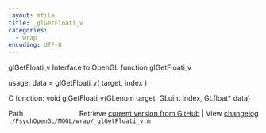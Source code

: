 ```yaml
---
layout: mfile
title: _glGetFloati_v
categories:
  - wrap
encoding: UTF-8
---
```


glGetFloati\_v  Interface to OpenGL function glGetFloati\_v

usage:  data = glGetFloati\_v\( target, index \)

C function:  void glGetFloati\_v\(GLenum target, GLuint index, GLfloat\* data\)


<div class="code_header" style="text-align:right;">
  <span style="float:left;">Path&nbsp;&nbsp;</span> <span class="counter">Retrieve <a href=
  "https://raw.github.com/Psychtoolbox-3/Psychtoolbox-3/beta/./PsychOpenGL/MOGL/wrap/_glGetFloati_v.m">current version from GitHub</a> | View <a href=
  "https://github.com/Psychtoolbox-3/Psychtoolbox-3/commits/beta/./PsychOpenGL/MOGL/wrap/_glGetFloati_v.m">changelog</a></span>
</div>
<div class="code">
  <code>./PsychOpenGL/MOGL/wrap/_glGetFloati_v.m</code>
</div>
